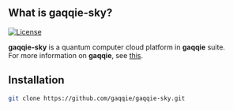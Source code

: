 ## What is **gaqqie-sky**?

[![License](https://img.shields.io/github/license/gaqqie/gaqqie-sky.svg?style=flat)](https://opensource.org/licenses/Apache-2.0)

**gaqqie-sky** is a quantum computer cloud platform in **gaqqie** suite.  
For more information on **gaqqie**, see [this](https://github.com/gaqqie/gaqqie).


## Installation

```bash
git clone https://github.com/gaqqie/gaqqie-sky.git
```

